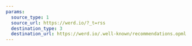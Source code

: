 ```yaml
---
params:
  source_type: 1
  source_url: https://werd.io/?_t=rss
  destination_type: 3
  destination_url: https://werd.io/.well-known/recommendations.opml
---
```

